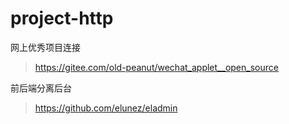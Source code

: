 # project-http
网上优秀项目连接
> https://gitee.com/old-peanut/wechat_applet__open_source


前后端分离后台
> https://github.com/elunez/eladmin
